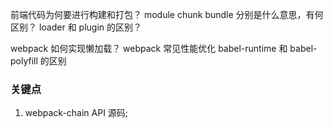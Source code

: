 前端代码为何要进行构建和打包？
module chunk bundle 分别是什么意思，有何区别？
loader 和 plugin 的区别？

webpack 如何实现懒加载？
webpack 常见性能优化
babel-runtime 和 babel-polyfill 的区别

### 关键点
1. webpack-chain API 源码;

